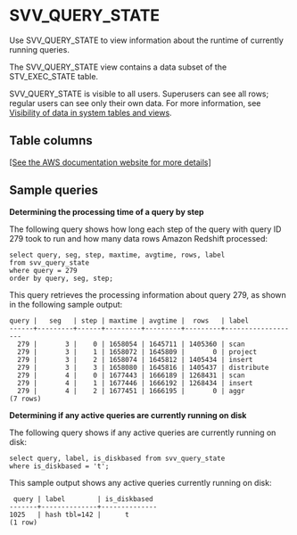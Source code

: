# SVV\_QUERY\_STATE<a name="r_SVV_QUERY_STATE"></a>

 Use SVV\_QUERY\_STATE to view information about the runtime of currently running queries\.

The SVV\_QUERY\_STATE view contains a data subset of the STV\_EXEC\_STATE table\.

SVV\_QUERY\_STATE is visible to all users\. Superusers can see all rows; regular users can see only their own data\. For more information, see [Visibility of data in system tables and views](c_visibility-of-data.md)\.

## Table columns<a name="r_SVV_QUERY_STATE-table-columns"></a>

[\[See the AWS documentation website for more details\]](http://docs.aws.amazon.com/redshift/latest/dg/r_SVV_QUERY_STATE.html)

## Sample queries<a name="r_SVV_QUERY_STATE-sample-queries"></a>

 **Determining the processing time of a query by step** 

The following query shows how long each step of the query with query ID 279 took to run and how many data rows Amazon Redshift processed: 

```
select query, seg, step, maxtime, avgtime, rows, label
from svv_query_state
where query = 279
order by query, seg, step;
```

This query retrieves the processing information about query 279, as shown in the following sample output: 

```
query |   seg   | step | maxtime | avgtime |  rows   | label
------+---------+------+---------+---------+---------+-------------------
  279 |       3 |    0 | 1658054 | 1645711 | 1405360 | scan
  279 |       3 |    1 | 1658072 | 1645809 |       0 | project
  279 |       3 |    2 | 1658074 | 1645812 | 1405434 | insert
  279 |       3 |    3 | 1658080 | 1645816 | 1405437 | distribute
  279 |       4 |    0 | 1677443 | 1666189 | 1268431 | scan
  279 |       4 |    1 | 1677446 | 1666192 | 1268434 | insert
  279 |       4 |    2 | 1677451 | 1666195 |       0 | aggr
(7 rows)
```

 **Determining if any active queries are currently running on disk** 

The following query shows if any active queries are currently running on disk: 

```
select query, label, is_diskbased from svv_query_state
where is_diskbased = 't';
```

This sample output shows any active queries currently running on disk: 

```
 query | label        | is_diskbased
-------+--------------+--------------
1025   | hash tbl=142 |      t
(1 row)
```